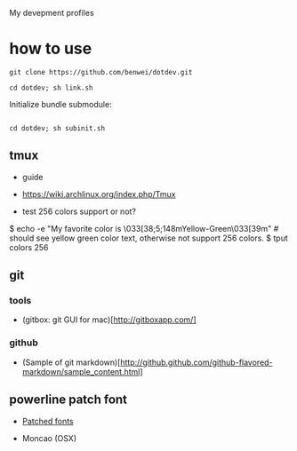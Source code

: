 My devepment profiles

# how to use

`git clone https://github.com/benwei/dotdev.git`


`cd dotdev; sh link.sh`

Initialize bundle submodule:

```

cd dotdev; sh subinit.sh

```
## tmux
* guide
 - https://wiki.archlinux.org/index.php/Tmux

* test 256 colors support or not?

$ echo -e "My favorite color is \033[38;5;148mYellow-Green\033[39m" # should see yellow green color text, otherwise not support 256 colors.
$ tput colors
256

## git
### tools

* (gitbox: git GUI for mac)[http://gitboxapp.com/]

### github

* (Sample of git markdown)[http://github.github.com/github-flavored-markdown/sample_content.html]

## powerline patch font

* [Patched fonts](https://github.com/Lokaltog/vim-powerline/wiki/Patched-fonts)
- Moncao (OSX)

